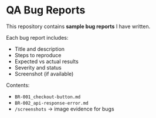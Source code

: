 # QA Bug Reports
This repository contains **sample bug reports** I have written.  

Each bug report includes:  
- Title and description  
- Steps to reproduce  
- Expected vs actual results  
- Severity and status  
- Screenshot (if available)  

Contents:  
- `BR-001_checkout-button.md`  
- `BR-002_api-response-error.md`  
- `/screenshots` → image evidence for bugs  
